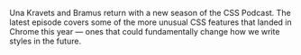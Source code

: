 Una Kravets and Bramus return with a new season of the CSS Podcast. The latest episode covers some of the more unusual CSS features that landed in Chrome this year — ones that could fundamentally change how we write styles in the future.
